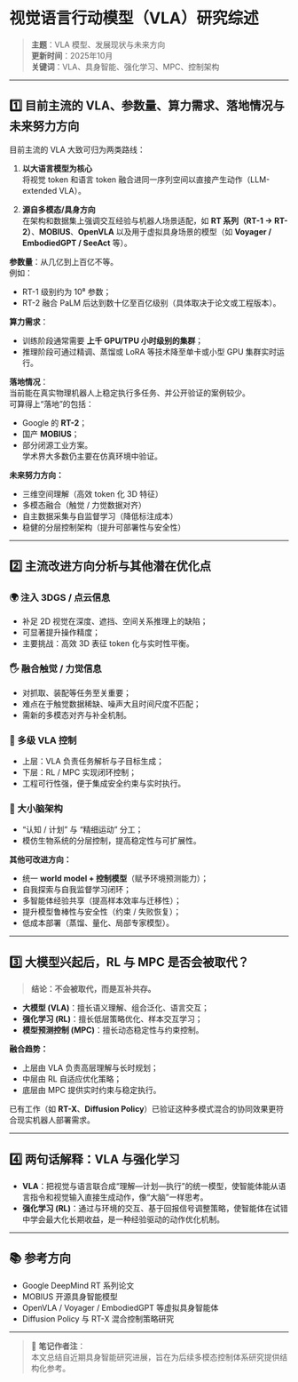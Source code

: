 # 视觉语言行动模型（VLA）研究综述

> **主题**：VLA 模型、发展现状与未来方向  
> **更新时间**：2025年10月  
> **关键词**：VLA、具身智能、强化学习、MPC、控制架构

---

## 1️⃣ 目前主流的 VLA、参数量、算力需求、落地情况与未来努力方向

目前主流的 VLA 大致可归为两类路线：

1. **以大语言模型为核心**  
   将视觉 token 和语言 token 融合进同一序列空间以直接产生动作（LLM-extended VLA）。

2. **源自多模态/具身方向**  
   在架构和数据集上强调交互经验与机器人场景适配，如 **RT 系列（RT-1 → RT-2）**、**MOBIUS**、**OpenVLA** 以及用于虚拟具身场景的模型（如 **Voyager / EmbodiedGPT / SeeAct** 等）。

**参数量**：从几亿到上百亿不等。  
例如：
- RT-1 级别约为 10⁸ 参数；
- RT-2 融合 PaLM 后达到数十亿至百亿级别（具体取决于论文或工程版本）。

**算力需求**：  
- 训练阶段通常需要 **上千 GPU/TPU 小时级别的集群**；  
- 推理阶段可通过精调、蒸馏或 LoRA 等技术降至单卡或小型 GPU 集群实时运行。

**落地情况**：  
当前能在真实物理机器人上稳定执行多任务、并公开验证的案例较少。  
可算得上“落地”的包括：
- Google 的 **RT-2**；
- 国产 **MOBIUS**；
- 部分闭源工业方案。  
学术界大多数仍主要在仿真环境中验证。

**未来努力方向：**
- 三维空间理解（高效 token 化 3D 特征）  
- 多模态融合（触觉 / 力觉数据对齐）  
- 自主数据采集与自监督学习（降低标注成本）  
- 稳健的分层控制架构（提升可部署性与安全性）

---

## 2️⃣ 主流改进方向分析与其他潜在优化点

### 🌍 注入 3DGS / 点云信息
- 补足 2D 视觉在深度、遮挡、空间关系推理上的缺陷；
- 可显著提升操作精度；
- 主要挑战：高效 3D 表征 token 化与实时性平衡。

### 🖐️ 融合触觉 / 力觉信息
- 对抓取、装配等任务至关重要；
- 难点在于触觉数据稀缺、噪声大且时间尺度不匹配；
- 需新的多模态对齐与补全机制。

### 🧠 多级 VLA 控制
- 上层：VLA 负责任务解析与子目标生成；
- 下层：RL / MPC 实现闭环控制；
- 工程可行性强，便于集成安全约束与实时执行。

### 🧩 大小脑架构
- “认知 / 计划” 与 “精细运动” 分工；
- 模仿生物系统的分层控制，提高稳定性与可扩展性。

**其他可改进方向：**
- 统一 **world model + 控制模型**（赋予环境预测能力）；
- 自我探索与自我监督学习闭环；
- 多智能体经验共享（提高样本效率与迁移性）；
- 提升模型鲁棒性与安全性（约束 / 失败恢复）；
- 低成本部署（蒸馏、量化、局部专家模型）。

---

## 3️⃣ 大模型兴起后，RL 与 MPC 是否会被取代？

> **结论：不会被取代，而是互补共存。**

- **大模型 (VLA)**：擅长语义理解、组合泛化、语言交互；
- **强化学习 (RL)**：擅长低层策略优化、样本交互学习；
- **模型预测控制 (MPC)**：擅长动态稳定性与约束控制。

**融合趋势：**
- 上层由 VLA 负责高层理解与长时规划；
- 中层由 RL 自适应优化策略；
- 底层由 MPC 提供实时约束与稳定执行。  

已有工作（如 **RT-X**、**Diffusion Policy**）已验证这种多模式混合的协同效果更符合现实机器人部署需求。

---

## 4️⃣ 两句话解释：VLA 与强化学习

- **VLA**：把视觉与语言联合成“理解—计划—执行”的统一模型，使智能体能从语言指令和视觉输入直接生成动作，像“大脑”一样思考。  
- **强化学习 (RL)**：通过与环境的交互、基于回报信号调整策略，使智能体在试错中学会最大化长期收益，是一种经验驱动的动作优化机制。

---

## 📚 参考方向
- Google DeepMind RT 系列论文  
- MOBIUS 开源具身智能模型  
- OpenVLA / Voyager / EmbodiedGPT 等虚拟具身智能体  
- Diffusion Policy 与 RT-X 混合控制策略研究

---

> 🧩 **笔记作者注**：  
> 本文总结自近期具身智能研究进展，旨在为后续多模态控制体系研究提供结构化参考。

